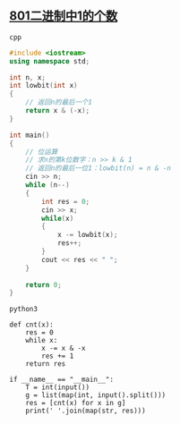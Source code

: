 [801二进制中1的个数](https://www.acwing.com/problem/content/803/) 
---

```cpp```
```cpp
#include <iostream>
using namespace std;

int n, x;
int lowbit(int x)
{
    // 返回n的最后一个1
    return x & (-x);
}

int main()
{
    // 位运算
    // 求n的第k位数字：n >> k & 1
    // 返回n的最后一位1：lowbit(n) = n & -n 
    cin >> n;
    while (n--)
    {
        int res = 0;
        cin >> x;
        while(x)
        {
            x -= lowbit(x);
            res++;
        }
        cout << res << " ";
    }
    
    return 0;
}
```
```python3```
```python3
def cnt(x):
    res = 0
    while x:
        x -= x & -x
        res += 1
    return res
    
if __name__ == "__main__":
    T = int(input())
    g = list(map(int, input().split()))
    res = [cnt(x) for x in g]
    print(' '.join(map(str, res)))
```
